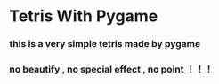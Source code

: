 # Tetris With Pygame

### this is a very simple tetris made by pygame
### no beautify , no special effect , no point ！！！

